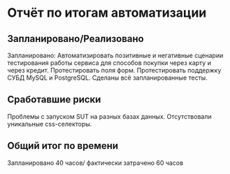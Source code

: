 # Отчёт по итогам автоматизации

## Запланировано/Реализовано

Запланировано:
Автоматизировать позитивные и негативные сценарии тестирования работы сервиса для способов покупки через карту и через кредит.
Протестировать поля форм.
Протестировать поддержку СУБД MySQL и PostgreSQL.
Сделаны всё запланированные тесты.

## Сработавшие риски
Проблемы с запуском SUT на разных базах данных.
Отсутствовали уникальные css-селекторы.

## Общий итог по времени
Запланировано 40 часов/ фактически затрачено 60 часов